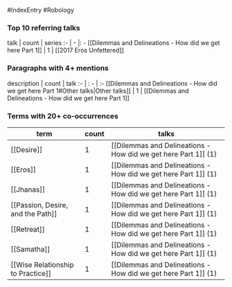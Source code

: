 #IndexEntry #Robology

### Top 10 referring talks
talk | count | series
:- | - |: -
[[Dilemmas and Delineations - How did we get here Part 1]] | 1 | [[2017 Eros Unfettered]]

### Paragraphs with 4+ mentions
description | count | talk
:- | : - | :-
[[Dilemmas and Delineations - How did we get here Part 1#Other talks\|Other talks]] | 1 | [[Dilemmas and Delineations - How did we get here Part 1]]

### Terms with 20+ co-occurrences
term | count | talks
-|-|-
[[Desire]] | 1 | <span class="counts">[[Dilemmas and Delineations - How did we get here Part 1]] (1)</span> 
[[Eros]] | 1 | <span class="counts">[[Dilemmas and Delineations - How did we get here Part 1]] (1)</span> 
[[Jhanas]] | 1 | <span class="counts">[[Dilemmas and Delineations - How did we get here Part 1]] (1)</span> 
[[Passion, Desire, and the Path]] | 1 | <span class="counts">[[Dilemmas and Delineations - How did we get here Part 1]] (1)</span> 
[[Retreat]] | 1 | <span class="counts">[[Dilemmas and Delineations - How did we get here Part 1]] (1)</span> 
[[Samatha]] | 1 | <span class="counts">[[Dilemmas and Delineations - How did we get here Part 1]] (1)</span> 
[[Wise Relationship to Practice]] | 1 | <span class="counts">[[Dilemmas and Delineations - How did we get here Part 1]] (1)</span> 


